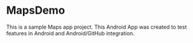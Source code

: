 # MapsDemo
This is a sample Maps app project. 
This Android App was created to test features in Android and Android/GitHub integration.
